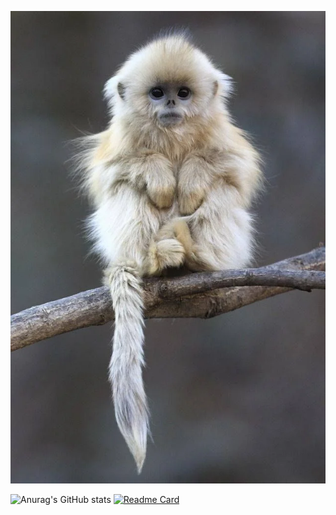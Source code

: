 ![image](./nxeqt56xbaw41.webp)
</br>


<p align="center">

![Anurag's GitHub stats](https://github-readme-stats.vercel.app/api?username=uwo-ua&show_icons=true&theme=radical)
[![Readme Card](https://github-readme-stats.vercel.app/api/pin/?username=anuraghazra&repo=Dotfiles)](https://github.com/Uwo-ua/Dotfiles)

</p>
